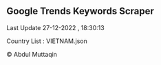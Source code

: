 

## Google Trends Keywords Scraper 
 
Last Update 27-12-2022 , 18:30:13

Country List :
VIETNAM.json



© Abdul Muttaqin 
